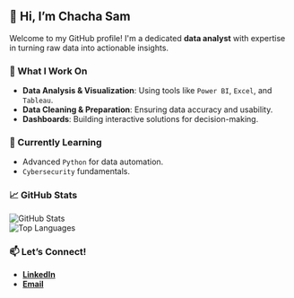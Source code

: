 ## 👋 Hi, I’m Chacha Sam  

Welcome to my GitHub profile! I'm a dedicated **data analyst** with expertise in turning raw data into actionable insights.  

### 👀 What I Work On  
- **Data Analysis & Visualization**: Using tools like `Power BI`, `Excel`, and `Tableau`.  
- **Data Cleaning & Preparation**: Ensuring data accuracy and usability.  
- **Dashboards**: Building interactive solutions for decision-making.  

### 🌱 Currently Learning  
- Advanced `Python` for data automation.  
- `Cybersecurity` fundamentals.  

### 📈 GitHub Stats  
![GitHub Stats](https://github-readme-stats.vercel.app/api?username=rarelyseen402&show_icons=true&theme=radical)  
![Top Languages](https://github-readme-stats.vercel.app/api/top-langs/?username=rarelyseen402&layout=compact&theme=radical)

### 📫 Let’s Connect!  
- [**LinkedIn**](https://www.linkedin.com/in/chacha-gibiti-2a18a5287?utm_source=share&utm_campaign=share_via&utm_content=profile&utm_medium=android_app)  
- [**Email**](mailto:chachasam57@outlook.com)